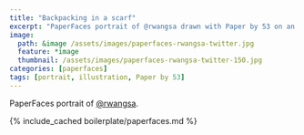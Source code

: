 ```yaml
---
title: "Backpacking in a scarf"
excerpt: "PaperFaces portrait of @rwangsa drawn with Paper by 53 on an iPad."
image: 
  path: &image /assets/images/paperfaces-rwangsa-twitter.jpg 
  feature: *image
  thumbnail: /assets/images/paperfaces-rwangsa-twitter-150.jpg
categories: [paperfaces]
tags: [portrait, illustration, Paper by 53]
---
```


PaperFaces portrait of [@rwangsa](https://twitter.com/rwangsa).

{% include_cached boilerplate/paperfaces.md %}
